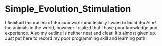 # Simple_Evolution_Stimulation

I finished the outline of the cute world and initially I want to build the AI of the animals in the world, however I realizd that I have poor knowledge and experience. Also my outline is neither neat and clear. It's almost given up. Just put here to record my poor programming skill and learning path.
